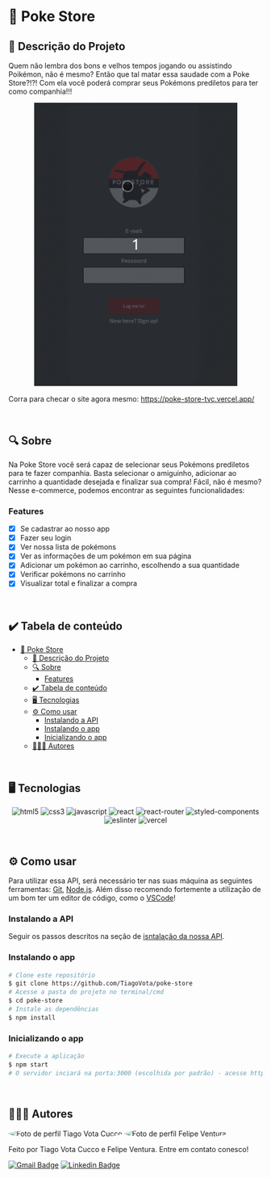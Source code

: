 # 🐉 Poke Store
## 🚀 Descrição do Projeto
Quem não lembra dos bons e velhos tempos jogando ou assistindo Poikémon, não é mesmo? Então que tal matar essa saudade com a Poke Store?!?! Com ela você poderá comprar seus Pokémons prediletos para ter como companhia!!!

<p align="center">
	<img alt='Poke Store usage GIF' src="/public/assets/poke-store-usage.gif" />
</p>

Corra para checar o site agora mesmo: https://poke-store-tvc.vercel.app/

<br/>


## 🔍 Sobre
Na Poke Store você será capaz de selecionar seus Pokémons prediletos para te fazer companhia. Basta selecionar o amiguinho, adicionar ao carrinho a quantidade desejada e finalizar sua compra! Fácil, não é mesmo? Nesse e-commerce, podemos encontrar as seguintes funcionalidades:

### Features
- [x] Se cadastrar ao nosso app
- [x] Fazer seu login
- [x] Ver nossa lista de pokémons 
- [x] Ver as informações de um pokémon em sua página
- [x] Adicionar um pokémon ao carrinho, escolhendo a sua quantidade
- [x] Verificar pokémons no carrinho
- [x] Visualizar total e finalizar a compra

<br/>


## ✔️ Tabela de conteúdo
<!--ts-->
- [🐉 Poke Store](#-poke-store)
	- [🚀 Descrição do Projeto](#-descrição-do-projeto)
	- [🔍 Sobre](#-sobre)
		- [Features](#features)
	- [✔️ Tabela de conteúdo](#️-tabela-de-conteúdo)
	- [🖥 Tecnologias](#-tecnologias)
	- [⚙ Como usar](#-como-usar)
		- [Instalando a API](#instalando-a-api)
		- [Instalando o app](#instalando-o-app)
		- [Inicializando o app](#inicializando-o-app)
	- [👨🏼‍💻 Autores](#-autores)
<!--te-->

<br/>


## 🖥 Tecnologias
<p align="center">
	<img alt="html5" src="https://img.shields.io/badge/HTML5-E34F26?style=for-the-badge&logo=html5&logoColor=white" />
	<img alt="css3" src="https://img.shields.io/badge/CSS3-1572B6?style=for-the-badge&logo=css3&logoColor=white" />
	<img alt="javascript" src="https://img.shields.io/badge/JavaScript-F7DF1E?style=for-the-badge&logo=javascript&logoColor=black" />
  <img alt="react" src="https://img.shields.io/badge/React-20232A?style=for-the-badge&logo=react&logoColor=61DAFB"/>
  <img alt="react-router" src="https://img.shields.io/badge/React_Router-CA4245?style=for-the-badge&logo=react-router&logoColor=white"/>
  <img alt="styled-components" src="https://img.shields.io/badge/styled--components-DB7093?style=for-the-badge&logo=styled-components&logoColor=white"/>
  <img alt="eslinter" src="https://img.shields.io/badge/eslint-3A33D1?style=for-the-badge&logo=eslint&logoColor=white"/>
	<img alt="vercel" src="https://img.shields.io/badge/Vercel-000000?style=for-the-badge&logo=vercel&logoColor=white" />
</p>

<br/>


## ⚙ Como usar

Para utilizar essa API, será necessário ter nas suas máquina as seguintes ferramentas:
[Git](https://git-scm.com), [Node.js](https://nodejs.org/en/). 
Além disso recomendo fortemente a utilização de um bom ter um editor de código, como o [VSCode](https://code.visualstudio.com/)!


### Instalando a API
Seguir os passos descritos na seção de [isntalação da nossa API](https://github.com/TiagoVota/poke-store-api/blob/main/README.md).

### Instalando o app
```bash
# Clone este repositório
$ git clone https://github.com/TiagoVota/poke-store
# Acesse a pasta do projeto no terminal/cmd
$ cd poke-store
# Instale as dependências
$ npm install
```

### Inicializando o app
```bash
# Execute a aplicação
$ npm start
# O servidor inciará na porta:3000 (escolhida por padrão) - acesse http://localhost:3000 
```

<br/>


## 👨🏼‍💻 Autores

<img style="border-radius: 50%;" src="https://avatars.githubusercontent.com/u/56308226?v=4" width="100px;" alt="Foto de perfil Tiago Vota Cucco"/>
<img style="border-radius: 50%;" src="https://avatars.githubusercontent.com/u/78576546?v=4" width="100px;" alt="Foto de perfil Felipe Ventura"/>

Feito por Tiago Vota Cucco e Felipe Ventura. Entre em contato conesco!

[![Gmail Badge](https://img.shields.io/badge/-tiagovotacucco@gmail.com-c14438?style=flat&logo=Gmail&logoColor=white&link=mailto:tiagovotacucco@gmail.com)](mailto:tiagovotacucco@gmail.com)
[![Linkedin Badge](https://img.shields.io/badge/-Tiago-Vota?style=flat&logo=Linkedin&logoColor=white&color=blue&link=https://www.linkedin.com/in/tiago-vota-cucco-394916204)](https://www.linkedin.com/in/tiago-vota-cucco-394916204) 

<br/><br/>
